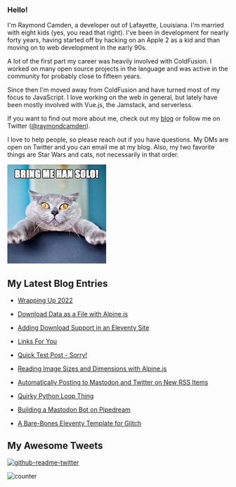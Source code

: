 ### Hello!

I'm Raymond Camden, a developer out of Lafayette, Louisiana. I'm married with eight kids (yes, you read that right). I've been in development for nearly forty years, having started off by hacking on an Apple 2 as a kid and than moving on to web development in the early 90s.

A lot of the first part my career was heavily involved with ColdFusion. I worked on many open source projects in the language and was active in the community for probably close to fifteen years. 

Since then I'm moved away from ColdFusion and have turned most of my focus to JavaScript. I love working on the web in general, but lately have been mostly involved with Vue.js, the Jamstack, and serverless. 

If you want to find out more about me, check out my [blog](https://www.raymondcamden.com) or follow me on Twitter ([@raymondcamden](https://twitter.com/raymondcamden)). 

I love to help people, so please reach out if you have questions. My DMs are open on Twitter and you can email me at my blog. Also, my two favorite things are Star Wars and cats, not necessarily in that order.

![Star Wars cat](https://raw.githubusercontent.com/cfjedimaster/cfjedimaster/master/cat.jpg)

<!-- RSS -->
## My Latest Blog Entries

* [Wrapping Up 2022](https://www.raymondcamden.com/2022/12/28/wrapping-up-2022)

* [Download Data as a File with Alpine.js](https://www.raymondcamden.com/2022/12/19/download-data-as-a-file-with-alpinejs)

* [Adding Download Support in an Eleventy Site](https://www.raymondcamden.com/2022/12/13/adding-download-support-in-an-eleventy-site)

* [Links For You](https://www.raymondcamden.com/2022/12/12/links-for-you)

* [Quick Test Post - Sorry!](https://www.raymondcamden.com/2022/12/09/quick-test-post-sorry)

* [Reading Image Sizes and Dimensions with Alpine.js](https://www.raymondcamden.com/2022/12/08/reading-image-sizes-and-dimensions-with-alpinejs)

* [Automatically Posting to Mastodon and Twitter on New RSS Items](https://www.raymondcamden.com/2022/12/06/automatically-posting-to-mastodon-and-twitter-on-new-rss-items)

* [Quirky Python Loop Thing](https://www.raymondcamden.com/2022/12/05/quirky-python-loop-thing)

* [Building a Mastodon Bot on Pipedream](https://www.raymondcamden.com/2022/12/01/building-a-mastodon-bot-on-pipedream)

* [A Bare-Bones Eleventy Template for Glitch](https://www.raymondcamden.com/2022/11/25/a-bare-bones-eleventy-template-for-glitch)

<!-- ENDRSS -->

## My Awesome Tweets 

[![github-readme-twitter](https://github-readme-twitter.gazf.vercel.app/api?id=raymondcamden&layout=wide)](https://github.com/gazf/github-readme-twitter)

![counter](https://enzy20r2pibx5pb.m.pipedream.net)
